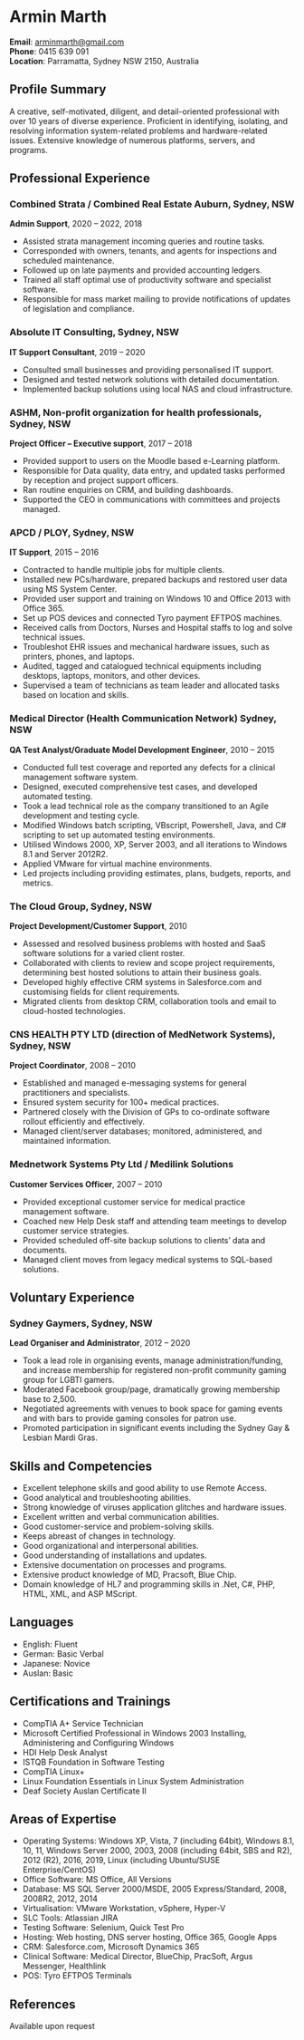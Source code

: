 # Armin Marth

**Email**: arminmarth@gmail.com  
**Phone**: 0415 639 091  
**Location**: Parramatta, Sydney NSW 2150, Australia

## Profile Summary
A creative, self-motivated, diligent, and detail-oriented professional with over 10 years of diverse experience. Proficient in identifying, isolating, and resolving information system-related problems and hardware-related issues. Extensive knowledge of numerous platforms, servers, and programs.

## Professional Experience

### Combined Strata / Combined Real Estate Auburn, Sydney, NSW
**Admin Support**, 2020 – 2022, 2018

- Assisted strata management incoming queries and routine tasks.
- Corresponded with owners, tenants, and agents for inspections and scheduled maintenance.
- Followed up on late payments and provided accounting ledgers.
- Trained all staff optimal use of productivity software and specialist software.
- Responsible for mass market mailing to provide notifications of updates of legislation and compliance.

### Absolute IT Consulting, Sydney, NSW
**IT Support Consultant**, 2019 – 2020

- Consulted small businesses and providing personalised IT support.
- Designed and tested network solutions with detailed documentation.
- Implemented backup solutions using local NAS and cloud infrastructure.

### ASHM, Non-profit organization for health professionals, Sydney, NSW
**Project Officer – Executive support**, 2017 – 2018

- Provided support to users on the Moodle based e-Learning platform.
- Responsible for Data quality, data entry, and updated tasks performed by reception and project support officers.
- Ran routine enquiries on CRM, and building dashboards.
- Supported the CEO in communications with committees and projects managed.

### APCD / PLOY, Sydney, NSW
**IT Support**, 2015 – 2016

- Contracted to handle multiple jobs for multiple clients.
- Installed new PCs/hardware, prepared backups and restored user data using MS System Center.
- Provided user support and training on Windows 10 and Office 2013 with Office 365.
- Set up POS devices and connected Tyro payment EFTPOS machines.
- Received calls from Doctors, Nurses and Hospital staffs to log and solve technical issues.
- Troubleshot EHR issues and mechanical hardware issues, such as printers, phones, and laptops.
- Audited, tagged and catalogued technical equipments including desktops, laptops, monitors, and other devices.
- Supervised a team of technicians as team leader and allocated tasks based on location and skills.

### Medical Director (Health Communication Network) Sydney, NSW
**QA Test Analyst/Graduate Model Development Engineer**, 2010 – 2015

- Conducted full test coverage and reported any defects for a clinical management software system.
- Designed, executed comprehensive test cases, and developed automated testing.
- Took a lead technical role as the company transitioned to an Agile development and testing cycle.
- Modified Windows batch scripting, VBscript, Powershell, Java, and C# scripting to set up automated testing environments.
- Utilised Windows 2000, XP, Server 2003, and all iterations to Windows 8.1 and Server 2012R2.
- Applied VMware for virtual machine environments.
- Led projects including providing estimates, plans, budgets, reports, and metrics.

### The Cloud Group, Sydney, NSW
**Project Development/Customer Support**, 2010

- Assessed and resolved business problems with hosted and SaaS software solutions for a varied client roster.
- Collaborated with clients to review and scope project requirements, determining best hosted solutions to attain their business goals.
- Developed highly effective CRM systems in Salesforce.com and customising fields for client requirements.
- Migrated clients from desktop CRM, collaboration tools and email to cloud-hosted technologies.

### CNS HEALTH PTY LTD (direction of MedNetwork Systems), Sydney, NSW
**Project Coordinator**, 2008 – 2010

- Established and managed e-messaging systems for general practitioners and specialists.
- Ensured system security for 100+ medical practices.
- Partnered closely with the Division of GPs to co-ordinate software rollout efficiently and effectively.
- Managed client/server databases; monitored, administered, and maintained information.

### Mednetwork Systems Pty Ltd / Medilink Solutions
**Customer Services Officer**, 2007 – 2010

- Provided exceptional customer service for medical practice management software.
- Coached new Help Desk staff and attending team meetings to develop customer service strategies.
- Provided scheduled off-site backup solutions to clients’ data and documents.
- Managed client moves from legacy medical systems to SQL-based solutions.

## Voluntary Experience

### Sydney Gaymers, Sydney, NSW
**Lead Organiser and Administrator**, 2012 – 2020

- Took a lead role in organising events, manage administration/funding, and increase membership for registered non-profit community gaming group for LGBTI gamers.
- Moderated Facebook group/page, dramatically growing membership base to 2,500.
- Negotiated agreements with venues to book space for gaming events and with bars to provide gaming consoles for patron use.
- Promoted participation in significant events including the Sydney Gay & Lesbian Mardi Gras.

## Skills and Competencies
- Excellent telephone skills and good ability to use Remote Access.
- Good analytical and troubleshooting abilities.
- Strong knowledge of viruses application glitches and hardware issues.
- Excellent written and verbal communication abilities.
- Good customer-service and problem-solving skills.
- Keeps abreast of changes in technology.
- Good organizational and interpersonal abilities.
- Good understanding of installations and updates.
- Extensive documentation on processes and programs.
- Extensive product knowledge of MD, Pracsoft, Blue Chip.
- Domain knowledge of HL7 and programming skills in .Net, C#, PHP, HTML, XML, and ASP MScript.

## Languages
- English: Fluent
- German: Basic Verbal
- Japanese: Novice
- Auslan: Basic

## Certifications and Trainings
- CompTIA A+ Service Technician
- Microsoft Certified Professional in Windows 2003 Installing, Administering and Configuring Windows
- HDI Help Desk Analyst
- ISTQB Foundation in Software Testing
- CompTIA Linux+
- Linux Foundation Essentials in Linux System Administration
- Deaf Society Auslan Certificate II

## Areas of Expertise
- Operating Systems: Windows XP, Vista, 7 (including 64bit), Windows 8.1, 10, 11, Windows Server 2000, 2003, 2008 (including 64bit, SBS and R2), 2012 (R2), 2016, 2019, Linux (including Ubuntu/SUSE Enterprise/CentOS)
- Office Software: MS Office, All Versions
- Database: MS SQL Server 2000/MSDE, 2005 Express/Standard, 2008, 2008R2, 2012, 2014
- Virtualisation: VMware Workstation, vSphere, Hyper-V
- SLC Tools: Atlassian JIRA
- Testing Software: Selenium, Quick Test Pro
- Hosting: Web hosting, DNS server hosting, Office 365, Google Apps
- CRM: Salesforce.com, Microsoft Dynamics 365
- Clinical Software: Medical Director, BlueChip, PracSoft, Argus Messenger, Healthlink
- POS: Tyro EFTPOS Terminals

## References
Available upon request
